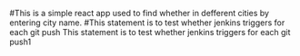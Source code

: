 #This is a simple react app used to find whether in defferent cities by entering city name.
#This statement is to test whether jenkins triggers for each git push
This statement is to test whether jenkins triggers for each git push1